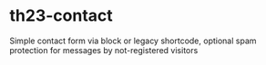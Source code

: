 # th23-contact
Simple contact form via block or legacy shortcode, optional spam protection for messages by not-registered visitors
